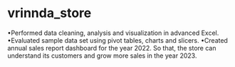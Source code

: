 # vrinnda_store

•Performed data cleaning, analysis and visualization in advanced Excel.
•Evaluated sample data set using pivot tables, charts and slicers.
•Created annual sales report dashboard for the year 2022. So that, the store can understand its customers and grow more sales in the year 2023.
